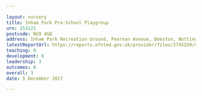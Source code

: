 ```yaml
---

layout: nursery
title: Inham Park Pre-School Playgroup
urn: 253121
postcode: NG9 4GQ
address: Inham Park Recreation Ground, Pearson Avenue, Beeston, Nottingham, Nottinghamshire, NG9 4GQ
latestReportUrl: https://reports.ofsted.gov.uk/provider/files/2745259/urn/253121.pdf
teaching: 0
development: 0
leadership: 3
outcomes: 0
overall: 3
date: 5 December 2017

---
```

